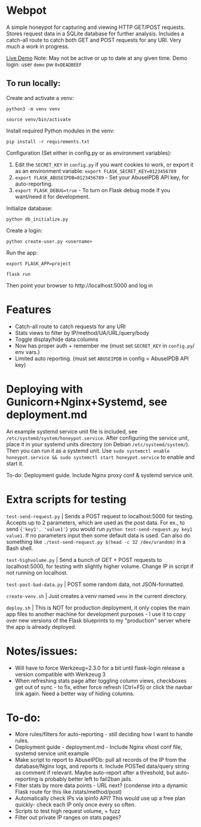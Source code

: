 # Webpot
A simple honeypot for capturing and viewing HTTP GET/POST requests. Stores request data in a SQLite database for further analysis. 
Includes a catch-all route to catch both GET and POST requests for any URI. 
Very much a work in progress. 

[Live Demo](http://lab.mepley.com/) Note: May not be active or up to date at any given time. Demo login: user `demo` pw `0xDEADBEEF`

## To run locally:

Create and activate a venv:

`python3 -m venv venv`

`source venv/bin/activate`

Install required Python modules in the venv:

`pip install -r requirements.txt`

Configuration (Set either in config.py or as environment variables):
1. Edit the `SECRET_KEY` in `config.py` if you want cookies to work, or export it as an environment variable: `export FLASK_SECRET_KEY=0123456789`
2. `export FLASK_ABUSEIPDB=0123456789` - Set your AbuseIPDB API key, for auto-reporting.
3. `export FLASK_DEBUG=true` - To turn on Flask debug mode if you want/need it for development.

Initialize database:

`python db_initialize.py`

Create a login:

`python create-user.py <username>`

Run the app:

`export FLASK_APP=project`

`flask run`

Then point your browser to http://localhost:5000 and log in

# Features
- Catch-all route to catch requests for any URI
- Stats views to filter by IP/method/UA/URL/query/body
- Toggle display/hide data columns
- Now has proper auth + remember me (must set `SECRET_KEY` in `config.py`/ env vars.)
- Limited auto reporting. (must set `ABUSEIPDB` in config = AbuseIPDB API key)

# Deploying with Gunicorn+Nginx+Systemd, see deployment.md 

An example systemd service unit file is included, see `/etc/systemd/system/honeypot.service`. After configuring the service unit, place it in your systemd units directory (on Debian `/etc/systemd/system/`). Then you can run it as a systemd unit. Use `sudo systemctl enable honeypot.service && sudo systemctl start honeypot.service` to enable and start it. 

To-do: Deployment guide. Include Nginx proxy conf & systemd service unit. 

# Extra scripts for testing
`test-send-request.py` | Sends a POST request to localhost:5000 for testing. Accepts up to 2 parameters, which are used as the post data. For ex., to send `{'key1', 'value1'}` you would run `python test-send-request.py key1 value1`. If no parameters input then some default data is used. Can also do something like `./test-send-request.py $(head -c 32 /dev/urandom)` in a Bash shell.

`test-highvolume.py` | Send a bunch of GET + POST requests to localhost:5000, for testing with slightly higher volume. Change IP in script if not running on localhost. 

`test-post-bad-data.py` | POST some random data, not JSON-formatted.

`create-venv.sh` | Just creates a venv named `venv` in the current directory.

`deploy.sh` | This is NOT for production deployment, it only copies the main app files to another machine for development purposes - I use it to copy over new versions of the Flask blueprints to my "production" server where the app is already deployed. 

# Notes/issues:
- Will have to force Werkzeug=2.3.0 for a bit until flask-login release a version compatible with Werkzeug 3
- When refreshing stats page after toggling column views, checkboxes get out of sync - to fix, either force refresh (Ctrl+F5) or click the navbar link again. Need a better way of hiding columns.

# To-do:
- More rules/filters for auto-reporting - still deciding how I want to handle rules.
- Deployment guide - deployment.md - Include Nginx vhost conf file, systemd service unit example
- Make script to report to AbuseIPDb: pull all records of the IP from the database/Nginx logs, and reports it. Include POSTed data/query string as comment if relevant. Maybe auto-report after a threshold, but auto-reporting is probably better left to fail2ban jails.
- Filter stats by more data points - URL next? (condense into a dynamic Flask route for this like /stats/method/post)
- Automatically check IPs via ipinfo API? This would use up a free plan quickly- check each IP only once every so often. 
- Scripts to test high request volume, + fuzz
- Filter out private IP ranges on stats pages?
